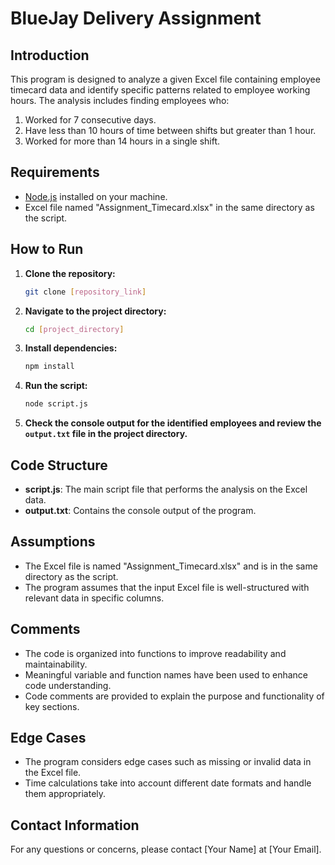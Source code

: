 # BlueJay Delivery Assignment

## Introduction

This program is designed to analyze a given Excel file containing employee timecard data and identify specific patterns related to employee working hours. The analysis includes finding employees who:

1. Worked for 7 consecutive days.
2. Have less than 10 hours of time between shifts but greater than 1 hour.
3. Worked for more than 14 hours in a single shift.

## Requirements

- [Node.js](https://nodejs.org/) installed on your machine.
- Excel file named "Assignment_Timecard.xlsx" in the same directory as the script.

## How to Run

1. **Clone the repository:**

    ```bash
    git clone [repository_link]
    ```

2. **Navigate to the project directory:**

    ```bash
    cd [project_directory]
    ```

3. **Install dependencies:**

    ```bash
    npm install
    ```

4. **Run the script:**

    ```bash
    node script.js
    ```

5. **Check the console output for the identified employees and review the `output.txt` file in the project directory.**

## Code Structure

- **script.js**: The main script file that performs the analysis on the Excel data.
- **output.txt**: Contains the console output of the program.

## Assumptions

- The Excel file is named "Assignment_Timecard.xlsx" and is in the same directory as the script.
- The program assumes that the input Excel file is well-structured with relevant data in specific columns.

## Comments

- The code is organized into functions to improve readability and maintainability.
- Meaningful variable and function names have been used to enhance code understanding.
- Code comments are provided to explain the purpose and functionality of key sections.

## Edge Cases

- The program considers edge cases such as missing or invalid data in the Excel file.
- Time calculations take into account different date formats and handle them appropriately.

## Contact Information

For any questions or concerns, please contact [Your Name] at [Your Email].
